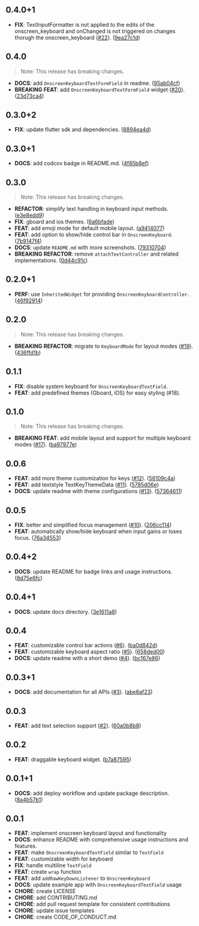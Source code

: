 ## 0.4.0+1

 - **FIX**: TextInputFormatter is not applied to the edits of the onscreen_keyboard and onChanged is not triggered on changes thorugh the onscreen_keyboard ([#22](https://github.com/albinpk/flutter_onscreen_keyboard/issues/22)). ([9ea27c1d](https://github.com/albinpk/flutter_onscreen_keyboard/commit/9ea27c1ddf9dd93305fff1818ca1abd5995a37a0))

## 0.4.0

> Note: This release has breaking changes.

 - **DOCS**: add `OnscreenKeyboardTextFormField` in readme. ([95ab04cf](https://github.com/albinpk/flutter_onscreen_keyboard/commit/95ab04cfc55e2badcac43f7d30b7c6f04f49addc))
 - **BREAKING** **FEAT**: add `OnscreenKeyboardTextFormField` widget ([#20](https://github.com/albinpk/flutter_onscreen_keyboard/issues/20)). ([23d73ca4](https://github.com/albinpk/flutter_onscreen_keyboard/commit/23d73ca43c113d0f0687018c0fadfec89b925de4))

## 0.3.0+2

 - **FIX**: update flutter sdk and dependencies. ([8894ea4d](https://github.com/albinpk/flutter_onscreen_keyboard/commit/8894ea4d86b10f732d0599d81f59fded5fda95a2))

## 0.3.0+1

 - **DOCS**: add codcov badge in README.md. ([4f85b8ef](https://github.com/albinpk/flutter_onscreen_keyboard/commit/4f85b8ef593a243481dee1fb8da34fefe43802fe))

## 0.3.0

> Note: This release has breaking changes.

 - **REFACTOR**: simplify text handling in keyboard input methods. ([e3e8edd9](https://github.com/albinpk/flutter_onscreen_keyboard/commit/e3e8edd995006270960e763fca57b5cdf963fe97))
 - **FIX**: gboard and ios themes. ([6a6bfade](https://github.com/albinpk/flutter_onscreen_keyboard/commit/6a6bfadee84837f47289853f3f5bcc04100a3a02))
 - **FEAT**: add emoji mode for default mobile layout. ([a9414077](https://github.com/albinpk/flutter_onscreen_keyboard/commit/a9414077895ebc4d539cabd73c27f14d5dd59996))
 - **FEAT**: add option to show/hide control bar in `OnscreenKeyboard`. ([7b9147f4](https://github.com/albinpk/flutter_onscreen_keyboard/commit/7b9147f44c94fdf3610e99cb52d092258d8aa2ac))
 - **DOCS**: update `README.md` with more screenshots. ([79310704](https://github.com/albinpk/flutter_onscreen_keyboard/commit/7931070410aa150665beabe0ec1c9b46cc508944))
 - **BREAKING** **REFACTOR**: remove `attachTextController` and related implementations. ([0d44c91c](https://github.com/albinpk/flutter_onscreen_keyboard/commit/0d44c91c1387ad93c0ac8738bb7d35d9d79f9ca1))

## 0.2.0+1

 - **PERF**: use `InheritedWidget` for providing `OnscreenKeyboardController`. ([46f92914](https://github.com/albinpk/flutter_onscreen_keyboard/commit/46f92914ba6f0ed7a4f6397c07af93f04b7980f2))

## 0.2.0

> Note: This release has breaking changes.

 - **BREAKING** **REFACTOR**: migrate to `KeyboardMode` for layout modes ([#19](https://github.com/albinpk/flutter_onscreen_keyboard/issues/19)). ([436ffd1b](https://github.com/albinpk/flutter_onscreen_keyboard/commit/436ffd1bf342c18f6efbea8281e1d473de3e704a))

## 0.1.1

 - **FIX**: disable system keyboard for `OnscreenKeyboardTextField`.
 - **FEAT**: add predefined themes (Gboard, iOS) for easy styling (#18).

## 0.1.0

> Note: This release has breaking changes.

 - **BREAKING** **FEAT**: add mobile layout and support for multiple keyboard modes ([#17](https://github.com/albinpk/flutter_onscreen_keyboard/issues/17)). ([ba97977e](https://github.com/albinpk/flutter_onscreen_keyboard/commit/ba97977ed9cebe3c4aac4eccf3bb1ffd2b193814))

## 0.0.6

 - **FEAT**: add more theme customization for keys ([#12](https://github.com/albinpk/flutter_onscreen_keyboard/issues/12)). ([58109c4a](https://github.com/albinpk/flutter_onscreen_keyboard/commit/58109c4a06b91088466bec1e66fc472f2dfe81b8))
 - **FEAT**: add textstyle TextKeyThemeData ([#11](https://github.com/albinpk/flutter_onscreen_keyboard/issues/11)). ([5785d06e](https://github.com/albinpk/flutter_onscreen_keyboard/commit/5785d06e0e89eac1290ee313770e752c3dc5496f))
 - **DOCS**: update readme with theme configurations ([#13](https://github.com/albinpk/flutter_onscreen_keyboard/issues/13)). ([57364611](https://github.com/albinpk/flutter_onscreen_keyboard/commit/57364611386fba4c7f2d267bb6bb2a2eae906f34))

## 0.0.5

 - **FIX**: better and simplified focus management ([#10](https://github.com/albinpk/flutter_onscreen_keyboard/issues/10)). ([206cc114](https://github.com/albinpk/flutter_onscreen_keyboard/commit/206cc1149905a7ddd2b8fc8421cd7a5b5fdc8dae))
 - **FEAT**: automatically show/hide keyboard when input gains or loses focus. ([76a34553](https://github.com/albinpk/flutter_onscreen_keyboard/commit/76a3455384de036085afc31824a9c8989a1168bb))

## 0.0.4+2

 - **DOCS**: update README for badge links and usage instructions. ([8d75e6fc](https://github.com/albinpk/flutter_onscreen_keyboard/commit/8d75e6fc040b38a5fa6ebd01b870e73853f63421))

## 0.0.4+1

 - **DOCS**: update docs directory. ([3e1611a8](https://github.com/albinpk/flutter_onscreen_keyboard/commit/3e1611a82c1ef49b12322d4562c8a1688ee42e06))

## 0.0.4

 - **FEAT**: customizable control bar actions ([#6](https://github.com/albinpk/flutter_onscreen_keyboard/issues/6)). ([ba0d842d](https://github.com/albinpk/flutter_onscreen_keyboard/commit/ba0d842d61e3100c20d506cab627334abf566330))
 - **FEAT**: customizable keyboard aspect ratio ([#5](https://github.com/albinpk/flutter_onscreen_keyboard/issues/5)). ([658ded00](https://github.com/albinpk/flutter_onscreen_keyboard/commit/658ded00eb80a78d0818ac2b73dd1735181f3a84))
 - **DOCS**: update readme with a short demo ([#4](https://github.com/albinpk/flutter_onscreen_keyboard/issues/4)). ([bc167e86](https://github.com/albinpk/flutter_onscreen_keyboard/commit/bc167e86a0a775a4e2560b66302c28889ffce04d))

## 0.0.3+1

 - **DOCS**: add documentation for all APIs ([#3](https://github.com/albinpk/flutter_onscreen_keyboard/issues/3)). ([abe6af23](https://github.com/albinpk/flutter_onscreen_keyboard/commit/abe6af233aeca5d1ecfadcc0f6f2d324916be33b))

## 0.0.3

 - **FEAT**: add text selection support ([#2](https://github.com/albinpk/flutter_onscreen_keyboard/issues/2)). ([60a0b8b8](https://github.com/albinpk/flutter_onscreen_keyboard/commit/60a0b8b8d88cc54bc94927d818d231bb299d2c95))

## 0.0.2

 - **FEAT**: draggable keyboard widget. ([b7a87595](https://github.com/albinpk/flutter_onscreen_keyboard/commit/b7a87595b670ccb4ea2ee39bfb84e3588fd8c424))

## 0.0.1+1

 - **DOCS**: add deploy workflow and update package description. ([8a4b57b1](https://github.com/albinpk/flutter_onscreen_keyboard/commit/8a4b57b1f689f6a62f650e93800a787ef313383f))

## 0.0.1

 - **FEAT**: implement onscreen keyboard layout and functionality
 - **DOCS**: enhance README with comprehensive usage instructions and features.
 - **FEAT**: make `OnscreenKeyboardTextField` similar to `TextField`
 - **FEAT**: customizable width for keyboard
 - **FIX**: handle multiline `TextField`
 - **FEAT**: create `wrap` function
 - **FEAT**: add `addRawKeyDownListener` to `OnscreenKeyboard`
 - **DOCS**: update example app with `OnscreenKeyboardTextField` usage
 - **CHORE**: create LICENSE
 - **CHORE**: add CONTRIBUTING.md
 - **CHORE**: add pull request template for consistent contributions
 - **CHORE**: update issue templates
 - **CHORE**: create CODE_OF_CONDUCT.md
